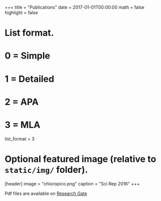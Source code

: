 +++
title = "Publications"
date = 2017-01-01T00:00:00
math = false
highlight = false

# List format.
#   0 = Simple
#   1 = Detailed
#   2 = APA
#   3 = MLA
list_format = 3

# Optional featured image (relative to `static/img/` folder).
[header]
image = "chloropico.png"
caption = "Sci Rep 2016"
+++

Pdf files are available on [Research Gate](https://www.researchgate.net/profile/Adriana_Lopes_Dos_Santos)

